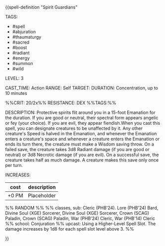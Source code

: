 {{spell-definition "Spirit Guardians"

TAGS: 
  - #spell
  - #abjuration 
  - #thaumaturgy
  - #sacred
  - #boost
  - #radiant
  - #energy 
  - #summon
  - #wild

LEVEL: 3

CAST_TIME: Action
RANGE: Self
TARGET: 
DURATION: Concentration, up to 10 minutes

%%CRIT: 20/2x%%
RESISTANCE: DEX
%%TAGS:%%

DESCRIPTION:
Protective spirits flit around you in a 15-foot Emanation for the duration. If you are good or neutral, their spectral form appears angelic or fey (your choice). If you are evil, they appear fiendish.When you cast this spell, you can designate creatures to be unaffected by it. Any other creature's Speed is halved in the Emanation, and whenever the Emanation enters a creature's space and whenever a creature enters the Emanation or ends its turn there, the creature must make a Wisdom saving throw. On a failed save, the creature takes 3d8 Radiant damage (if you are good or neutral) or 3d8 Necrotic damage (if you are evil). On a successful save, the creature takes half as much damage. A creature makes this save only once per turn.

INCREASES:

| cost | description |
| ---- | ----------- |
| +0 PM     |    Placeholder        |


%% RANDOM
%%
%% classes, sub: Cleric (PHB'24). Lore (PHB'24) Bard, Divine Soul (XGE) Sorcerer, Divine Soul (XGE) Sorcerer, Crown (SCAG) Paladin, Crown (SCAG) Paladin, War (PHB'24) Cleric, War (PHB'14) Cleric
%% school: Conjuration
%% upcast: Using a Higher-Level Spell Slot. The damage increases by 1d8 for each spell slot level above 3.
%%


}}